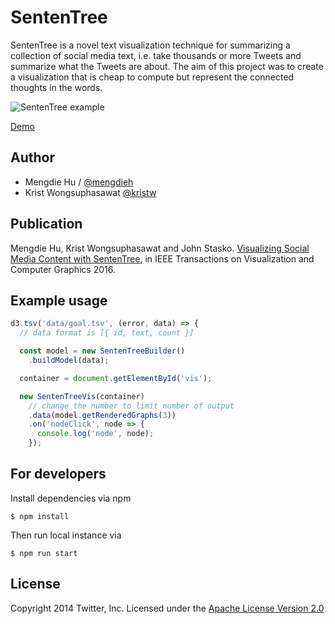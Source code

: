 SentenTree
==========

SentenTree is a novel text visualization technique for summarizing a collection of social media text, i.e. take thousands or more Tweets and summarize what the Tweets are about. The aim of this project was to create a visualization that is cheap to compute but represent the connected thoughts in the words.

![SentenTree example](https://raw.githubusercontent.com/twitter/SentenTree/master/images/SentenTree.png)

[Demo](https://twitter.github.io/SentenTree/)

## Author
- Mengdie Hu / [@mengdieh](https://twitter.com/mengdieh)
- Krist Wongsuphasawat [@kristw](https://twitter.com/kristw)

## Publication

Mengdie Hu, Krist Wongsuphasawat and John Stasko. [Visualizing Social Media Content with SentenTree](http://www.cc.gatech.edu/~stasko/papers/infovis16-sententree.pdf), in IEEE Transactions on Visualization and Computer Graphics 2016.

## Example usage

```js
d3.tsv('data/goal.tsv', (error, data) => {
  // data format is [{ id, text, count }]

  const model = new SentenTreeBuilder()
    .buildModel(data);

  container = document.getElementById('vis');

  new SentenTreeVis(container)
    // change the number to limit number of output
    .data(model.getRenderedGraphs(3))
    .on('nodeClick', node => {
      console.log('node', node);
    });
```

## For developers

Install dependencies via npm

```
$ npm install
```

Then run local instance via

```
$ npm run start
```

## License

Copyright 2014 Twitter, Inc. Licensed under the [Apache License Version 2.0](http://www.apache.org/licenses/LICENSE-2.0)